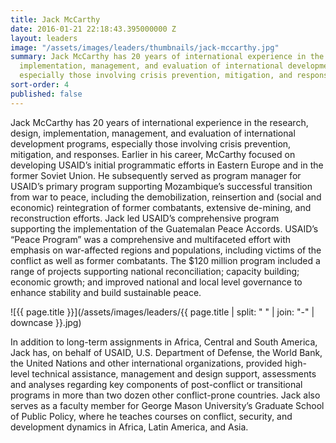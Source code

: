 ```yaml
---
title: Jack McCarthy
date: 2016-01-21 22:18:43.395000000 Z
layout: leaders
image: "/assets/images/leaders/thumbnails/jack-mccarthy.jpg"
summary: Jack McCarthy has 20 years of international experience in the research, design,
  implementation, management, and evaluation of international development programs,
  especially those involving crisis prevention, mitigation, and responses.
sort-order: 4
published: false
---
```


Jack McCarthy has 20 years of international experience in the research, design, implementation, management, and evaluation of international development programs, especially those involving crisis prevention, mitigation, and responses. Earlier in his career, McCarthy focused on developing USAID’s initial programmatic efforts in Eastern Europe and in the former Soviet Union. He subsequently served as program manager for USAID’s primary program supporting Mozambique’s successful transition from war to peace, including the demobilization, reinsertion and (social and economic) reintegration of former combatants, extensive de-mining, and reconstruction efforts. Jack led USAID’s comprehensive program supporting the implementation of the Guatemalan Peace Accords. USAID’s “Peace Program” was a comprehensive and multifaceted effort with emphasis on war-affected regions and populations, including victims of the conflict as well as former combatants. The $120 million program included a range of projects supporting national reconciliation; capacity building; economic growth; and improved national and local level governance to enhance stability and build sustainable peace.

![{{ page.title }}](/assets/images/leaders/{{ page.title | split: " " | join: "-" | downcase }}.jpg)

In addition to long-term assignments in Africa, Central and South America, Jack has, on behalf of USAID, U.S. Department of Defense, the World Bank, the United Nations and other international organizations, provided high-level technical assistance, management and design support, assessments and analyses regarding key components of post-conflict or transitional programs in more than two dozen other conflict-prone countries. Jack also serves as a faculty member for George Mason University’s Graduate School of Public Policy, where he teaches courses on conflict, security, and development dynamics in Africa, Latin America, and Asia.
